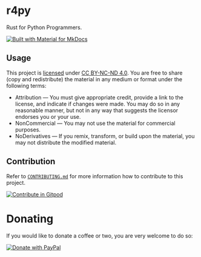 # r4py

Rust for Python Programmers.

[![Built with Material for MkDocs](https://img.shields.io/badge/Material_for_MkDocs-526CFE?style=for-the-badge&logo=MaterialForMkDocs&logoColor=white)](https://squidfunk.github.io/mkdocs-material/)

## Usage

This project is [licensed](./LICENSE.md) under [CC BY-NC-ND 4.0](https://creativecommons.org/licenses/by-nc-nd/4.0/).
You are free to share (copy and redistribute) the material in any medium or format under the following terms:

- Attribution — You must give appropriate credit, provide a link to the license, and indicate if changes were made. You may do so in any reasonable manner, but not in any way that suggests the licensor endorses you or your use.
- NonCommercial — You may not use the material for commercial purposes.
- NoDerivatives — If you remix, transform, or build upon the material, you may not distribute the modified material.

## Contribution

Refer to [`CONTRIBUTING.md`](./CONTRIBUTING.md) for more information how to contribute to this project.

[![Contribute in Gitpod](https://gitpod.io/button/open-in-gitpod.svg)](https://gitpod.io/#https://github.com/fkromer/r4py)

# Donating

If you would like to donate a coffee or two, you are very welcome to do so:

[![Donate with PayPal](https://raw.githubusercontent.com/stefan-niedermann/paypal-donate-button/master/paypal-donate-button.png)](paypal.me/fkromer)
